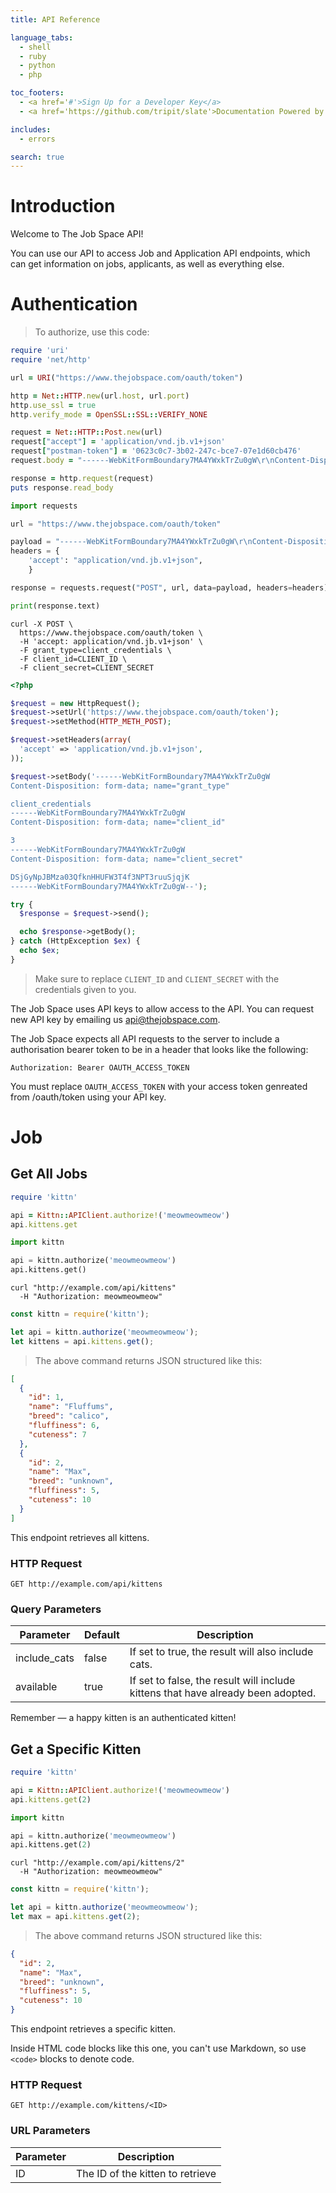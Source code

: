 ```yaml
---
title: API Reference

language_tabs:
  - shell
  - ruby
  - python
  - php

toc_footers:
  - <a href='#'>Sign Up for a Developer Key</a>
  - <a href='https://github.com/tripit/slate'>Documentation Powered by Slate</a>

includes:
  - errors

search: true
---
```


# Introduction

Welcome to The Job Space API! 

You can use our API to access Job and Application API endpoints, which can get information on jobs, applicants, as well as everything else.


# Authentication

> To authorize, use this code:

```ruby
require 'uri'
require 'net/http'

url = URI("https://www.thejobspace.com/oauth/token")

http = Net::HTTP.new(url.host, url.port)
http.use_ssl = true
http.verify_mode = OpenSSL::SSL::VERIFY_NONE

request = Net::HTTP::Post.new(url)
request["accept"] = 'application/vnd.jb.v1+json'
request["postman-token"] = '0623c0c7-3b02-247c-bce7-07e1d60cb476'
request.body = "------WebKitFormBoundary7MA4YWxkTrZu0gW\r\nContent-Disposition: form-data; name=\"grant_type\"\r\n\r\nclient_credentials\r\n------WebKitFormBoundary7MA4YWxkTrZu0gW\r\nContent-Disposition: form-data; name=\"client_id\"\r\n\r\n3\r\n------WebKitFormBoundary7MA4YWxkTrZu0gW\r\nContent-Disposition: form-data; name=\"client_secret\"\r\n\r\nDSjGyNpJBMza03QfknHHUFW3T4f3NPT3ruuSjqjK\r\n------WebKitFormBoundary7MA4YWxkTrZu0gW--"

response = http.request(request)
puts response.read_body
```

```python
import requests

url = "https://www.thejobspace.com/oauth/token"

payload = "------WebKitFormBoundary7MA4YWxkTrZu0gW\r\nContent-Disposition: form-data; name=\"grant_type\"\r\n\r\nclient_credentials\r\n------WebKitFormBoundary7MA4YWxkTrZu0gW\r\nContent-Disposition: form-data; name=\"client_id\"\r\n\r\n3\r\n------WebKitFormBoundary7MA4YWxkTrZu0gW\r\nContent-Disposition: form-data; name=\"client_secret\"\r\n\r\nDSjGyNpJBMza03QfknHHUFW3T4f3NPT3ruuSjqjK\r\n------WebKitFormBoundary7MA4YWxkTrZu0gW--"
headers = {
    'accept': "application/vnd.jb.v1+json",
    }

response = requests.request("POST", url, data=payload, headers=headers)

print(response.text)
```

```shell
curl -X POST \
  https://www.thejobspace.com/oauth/token \
  -H 'accept: application/vnd.jb.v1+json' \
  -F grant_type=client_credentials \
  -F client_id=CLIENT_ID \
  -F client_secret=CLIENT_SECRET
```

```php
<?php

$request = new HttpRequest();
$request->setUrl('https://www.thejobspace.com/oauth/token');
$request->setMethod(HTTP_METH_POST);

$request->setHeaders(array(
  'accept' => 'application/vnd.jb.v1+json',
));

$request->setBody('------WebKitFormBoundary7MA4YWxkTrZu0gW
Content-Disposition: form-data; name="grant_type"

client_credentials
------WebKitFormBoundary7MA4YWxkTrZu0gW
Content-Disposition: form-data; name="client_id"

3
------WebKitFormBoundary7MA4YWxkTrZu0gW
Content-Disposition: form-data; name="client_secret"

DSjGyNpJBMza03QfknHHUFW3T4f3NPT3ruuSjqjK
------WebKitFormBoundary7MA4YWxkTrZu0gW--');

try {
  $response = $request->send();

  echo $response->getBody();
} catch (HttpException $ex) {
  echo $ex;
}
```

> Make sure to replace `CLIENT_ID` and `CLIENT_SECRET` with the credentials given to you.

The Job Space uses API keys to allow access to the API. You can request new API key by emailing us api@thejobspace.com.

The Job Space expects all API requests to the server to include a authorisation bearer token to be in a header that looks like the following:

`Authorization: Bearer OAUTH_ACCESS_TOKEN`

<aside class="notice">
You must replace <code>OAUTH_ACCESS_TOKEN</code> with your access token genreated from /oauth/token using your API key.
</aside>

# Job

## Get All Jobs

```ruby
require 'kittn'

api = Kittn::APIClient.authorize!('meowmeowmeow')
api.kittens.get
```

```python
import kittn

api = kittn.authorize('meowmeowmeow')
api.kittens.get()
```

```shell
curl "http://example.com/api/kittens"
  -H "Authorization: meowmeowmeow"
```

```javascript
const kittn = require('kittn');

let api = kittn.authorize('meowmeowmeow');
let kittens = api.kittens.get();
```

> The above command returns JSON structured like this:

```json
[
  {
    "id": 1,
    "name": "Fluffums",
    "breed": "calico",
    "fluffiness": 6,
    "cuteness": 7
  },
  {
    "id": 2,
    "name": "Max",
    "breed": "unknown",
    "fluffiness": 5,
    "cuteness": 10
  }
]
```

This endpoint retrieves all kittens.

### HTTP Request

`GET http://example.com/api/kittens`

### Query Parameters

Parameter | Default | Description
--------- | ------- | -----------
include_cats | false | If set to true, the result will also include cats.
available | true | If set to false, the result will include kittens that have already been adopted.

<aside class="success">
Remember — a happy kitten is an authenticated kitten!
</aside>

## Get a Specific Kitten

```ruby
require 'kittn'

api = Kittn::APIClient.authorize!('meowmeowmeow')
api.kittens.get(2)
```

```python
import kittn

api = kittn.authorize('meowmeowmeow')
api.kittens.get(2)
```

```shell
curl "http://example.com/api/kittens/2"
  -H "Authorization: meowmeowmeow"
```

```javascript
const kittn = require('kittn');

let api = kittn.authorize('meowmeowmeow');
let max = api.kittens.get(2);
```

> The above command returns JSON structured like this:

```json
{
  "id": 2,
  "name": "Max",
  "breed": "unknown",
  "fluffiness": 5,
  "cuteness": 10
}
```

This endpoint retrieves a specific kitten.

<aside class="warning">Inside HTML code blocks like this one, you can't use Markdown, so use <code>&lt;code&gt;</code> blocks to denote code.</aside>

### HTTP Request

`GET http://example.com/kittens/<ID>`

### URL Parameters

Parameter | Description
--------- | -----------
ID | The ID of the kitten to retrieve

